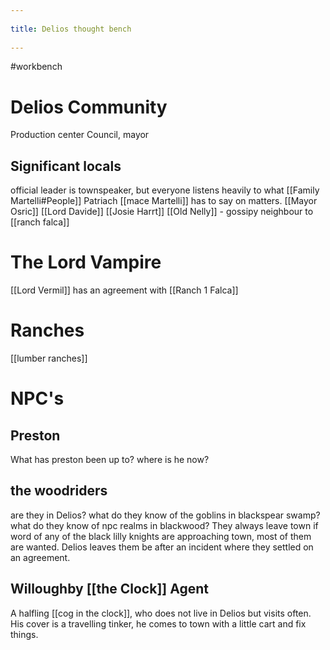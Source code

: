 --- 
title: Delios thought bench 
---
#workbench
# Delios Community
Production center
Council, mayor
## Significant locals
official leader is townspeaker, but everyone listens heavily to what [[Family Martelli#People]] Patriach [[mace Martelli]] has to say on matters.
[[Mayor Osric]]
[[Lord Davide]]
[[Josie Harrt]]
[[Old Nelly]] - gossipy neighbour to [[ranch falca]]


# The Lord Vampire 
[[Lord Vermil]] has an agreement with [[Ranch 1 Falca]]

# Ranches
[[lumber ranches]]

# NPC's
## Preston
What has preston been up to? 
where is he now?

## the woodriders
are they in Delios?
what do they know of the goblins in blackspear swamp?
what do they know of npc realms in blackwood?
They always leave town if word of any of the black lilly knights are approaching town, most of them are wanted. Delios leaves them be after an incident where they settled on an agreement.
## Willoughby [[the Clock]] Agent
A halfling [[cog in the clock]], who does not live in Delios but visits often. His cover is a travelling tinker, he comes to town with a little cart and fix things.
## 

